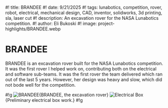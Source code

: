 #! title: BRANDEE
#! date: 9/21/2025
#! tags: lunabotics, competition, rover, robot, electrical, mechanical design, CAD, inventor, solidworks, 3d printing, sla, laser cut
#! description: An excavation rover for the NASA Lunabotics competition.
#! author: Eli Bukoski
#! image: project-highlights/BRANDEE.webp

# BRANDEE

BRANDEE is an excavation rover built for the NASA Lunabotics competition. It was the first rover I helped work on, contributing both on the electrical and software sub-teams. It was the first rover the team delivered which ran out of the last 5 years. However, her design was heavy and slow, which did not bode well for the competition.

#!g
![BRANDEE](project-highlights/BRANDEE.webp){BRANDEE, the excavation rover}
![Electrical Box](project-highlights/brandeeeboxprelim.webp){Preliminary electrical box work.}
#!g
